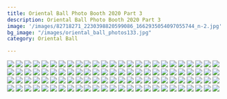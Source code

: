 ```yaml
---
title: Oriental Ball Photo Booth 2020 Part 3
description: Oriental Ball Photo Booth 2020 Part 3
image: '/images/82718271_2230398820599086_1662935054097055744_n-2.jpg'
bg_image: "/images/oriental_ball_photos133.jpg"
category: Oriental Ball

---
```


![](/images/oriental_ball_photobooth201.jpg)
![](/images/oriental_ball_photobooth202.jpg)
![](/images/oriental_ball_photobooth203.jpg)
![](/images/oriental_ball_photobooth204.jpg)
![](/images/oriental_ball_photobooth205.jpg)
![](/images/oriental_ball_photobooth206.jpg)
![](/images/oriental_ball_photobooth207.jpg)
![](/images/oriental_ball_photobooth208.jpg)
![](/images/oriental_ball_photobooth209.jpg)
![](/images/oriental_ball_photobooth210.jpg)
![](/images/oriental_ball_photobooth211.jpg)
![](/images/oriental_ball_photobooth212.jpg)
![](/images/oriental_ball_photobooth213.jpg)
![](/images/oriental_ball_photobooth214.jpg)
![](/images/oriental_ball_photobooth215.jpg)
![](/images/oriental_ball_photobooth216.jpg)
![](/images/oriental_ball_photobooth217.jpg)
![](/images/oriental_ball_photobooth218.jpg)
![](/images/oriental_ball_photobooth219.jpg)
![](/images/oriental_ball_photobooth220.jpg)
![](/images/oriental_ball_photobooth221.jpg)
![](/images/oriental_ball_photobooth222.jpg)
![](/images/oriental_ball_photobooth223.jpg)
![](/images/oriental_ball_photobooth224.jpg)
![](/images/oriental_ball_photobooth225.jpg)
![](/images/oriental_ball_photobooth226.jpg)
![](/images/oriental_ball_photobooth227.jpg)
![](/images/oriental_ball_photobooth228.jpg)
![](/images/oriental_ball_photobooth229.jpg)
![](/images/oriental_ball_photobooth230.jpg)
![](/images/oriental_ball_photobooth231.jpg)
![](/images/oriental_ball_photobooth232.jpg)
![](/images/oriental_ball_photobooth233.jpg)
![](/images/oriental_ball_photobooth234.jpg)
![](/images/oriental_ball_photobooth235.jpg)
![](/images/oriental_ball_photobooth236.jpg)
![](/images/oriental_ball_photobooth237.jpg)
![](/images/oriental_ball_photobooth238.jpg)
![](/images/oriental_ball_photobooth239.jpg)
![](/images/oriental_ball_photobooth240.jpg)
![](/images/oriental_ball_photobooth241.jpg)
![](/images/oriental_ball_photobooth242.jpg)
![](/images/oriental_ball_photobooth243.jpg)
![](/images/oriental_ball_photobooth244.jpg)
![](/images/oriental_ball_photobooth245.jpg)
![](/images/oriental_ball_photobooth246.jpg)
![](/images/oriental_ball_photobooth247.jpg)
![](/images/oriental_ball_photobooth248.jpg)
![](/images/oriental_ball_photobooth249.jpg)
![](/images/oriental_ball_photobooth250.jpg)
![](/images/oriental_ball_photobooth251.jpg)
![](/images/oriental_ball_photobooth252.jpg)
![](/images/oriental_ball_photobooth253.jpg)
![](/images/oriental_ball_photobooth254.jpg)
![](/images/oriental_ball_photobooth255.jpg)
![](/images/oriental_ball_photobooth256.jpg)
![](/images/oriental_ball_photobooth257.jpg)
![](/images/oriental_ball_photobooth258.jpg)
![](/images/oriental_ball_photobooth259.jpg)
![](/images/oriental_ball_photobooth260.jpg)
![](/images/oriental_ball_photobooth261.jpg)
![](/images/oriental_ball_photobooth262.jpg)
![](/images/oriental_ball_photobooth263.jpg)
![](/images/oriental_ball_photobooth264.jpg)
![](/images/oriental_ball_photobooth265.jpg)
![](/images/oriental_ball_photobooth266.jpg)
![](/images/oriental_ball_photobooth267.jpg)
![](/images/oriental_ball_photobooth268.jpg)
![](/images/oriental_ball_photobooth269.jpg)
![](/images/oriental_ball_photobooth270.jpg)
![](/images/oriental_ball_photobooth271.jpg)
![](/images/oriental_ball_photobooth272.jpg)
![](/images/oriental_ball_photobooth273.jpg)
![](/images/oriental_ball_photobooth274.jpg)
![](/images/oriental_ball_photobooth275.jpg)
![](/images/oriental_ball_photobooth276.jpg)
![](/images/oriental_ball_photobooth277.jpg)
![](/images/oriental_ball_photobooth278.jpg)
![](/images/oriental_ball_photobooth279.jpg)
![](/images/oriental_ball_photobooth280.jpg)
![](/images/oriental_ball_photobooth281.jpg)
![](/images/oriental_ball_photobooth282.jpg)
![](/images/oriental_ball_photobooth283.jpg)
![](/images/oriental_ball_photobooth284.jpg)
![](/images/oriental_ball_photobooth285.jpg)
![](/images/oriental_ball_photobooth286.jpg)
![](/images/oriental_ball_photobooth287.jpg)
![](/images/oriental_ball_photobooth288.jpg)
![](/images/oriental_ball_photobooth289.jpg)
![](/images/oriental_ball_photobooth290.jpg)
![](/images/oriental_ball_photobooth291.jpg)
![](/images/oriental_ball_photobooth292.jpg)
![](/images/oriental_ball_photobooth293.jpg)
![](/images/oriental_ball_photobooth294.jpg)
![](/images/oriental_ball_photobooth295.jpg)
![](/images/oriental_ball_photobooth296.jpg)
![](/images/oriental_ball_photobooth297.jpg)
![](/images/oriental_ball_photobooth298.jpg)
![](/images/oriental_ball_photobooth299.jpg)
![](/images/oriental_ball_photobooth300.jpg)
